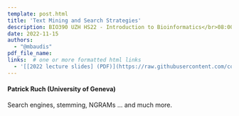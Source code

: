 ```yaml
---
template: post.html
title: 'Text Mining and Search Strategies'
description: BIO390 UZH HS22 - Introduction to Bioinformatics</br>08:00-09:45 @ UZH Irchel Y03-G-85
date: 2022-11-15
authors:
  - "@mbaudis"
pdf_file_name:
links:  # one or more formatted html links
  - '[[2022 lecture slides] (PDF)](https://raw.githubusercontent.com/compbiozurich/UZH-BIO390/main/course-material/2022-11-15___Patrick-Ruch__Text-Mining__UZH-BIO390-HS22-lecture-09.pdf)'
---
```


#### Patrick Ruch (University of Geneva)

Search engines, stemming, NGRAMs ... and much more.
